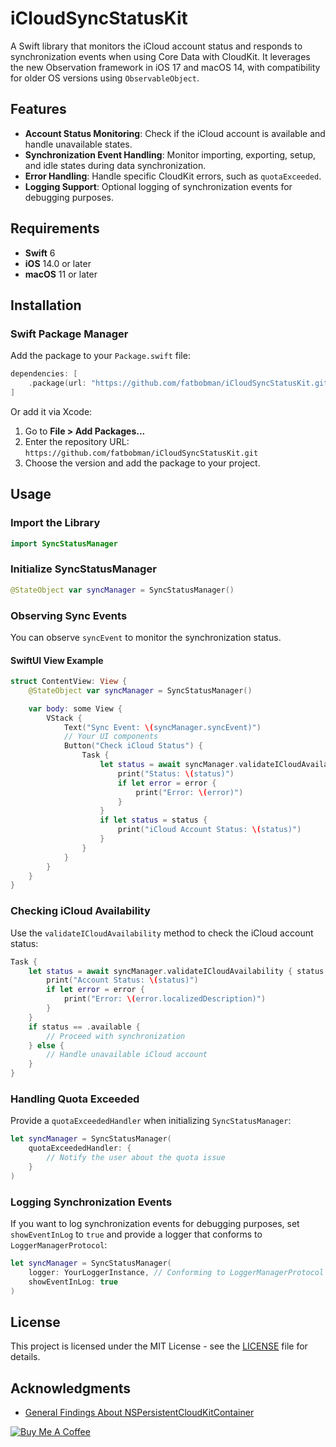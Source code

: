 # iCloudSyncStatusKit

A Swift library that monitors the iCloud account status and responds to synchronization events when using Core Data with CloudKit. It leverages the new Observation framework in iOS 17 and macOS 14, with compatibility for older OS versions using `ObservableObject`.

## Features

- **Account Status Monitoring**: Check if the iCloud account is available and handle unavailable states.
- **Synchronization Event Handling**: Monitor importing, exporting, setup, and idle states during data synchronization.
- **Error Handling**: Handle specific CloudKit errors, such as `quotaExceeded`.
- **Logging Support**: Optional logging of synchronization events for debugging purposes.

## Requirements

- **Swift** 6
- **iOS** 14.0 or later
- **macOS** 11 or later

## Installation

### Swift Package Manager

Add the package to your `Package.swift` file:

```swift
dependencies: [
    .package(url: "https://github.com/fatbobman/iCloudSyncStatusKit.git", from: "0.1.0")
]
```

Or add it via Xcode:

1. Go to **File > Add Packages...**
2. Enter the repository URL: `https://github.com/fatbobman/iCloudSyncStatusKit.git`
3. Choose the version and add the package to your project.

## Usage

### Import the Library

```swift
import SyncStatusManager
```

### Initialize SyncStatusManager

```swift
@StateObject var syncManager = SyncStatusManager()
```

### Observing Sync Events

You can observe `syncEvent` to monitor the synchronization status.

#### SwiftUI View Example

```swift
struct ContentView: View {
    @StateObject var syncManager = SyncStatusManager()

    var body: some View {
        VStack {
            Text("Sync Event: \(syncManager.syncEvent)")
            // Your UI components
            Button("Check iCloud Status") {
                Task {
                    let status = await syncManager.validateICloudAvailability { status, error in
                        print("Status: \(status)")
                        if let error = error {
                            print("Error: \(error)")
                        }
                    }
                    if let status = status {
                        print("iCloud Account Status: \(status)")
                    }
                }
            }
        }
    }
}
```

### Checking iCloud Availability

Use the `validateICloudAvailability` method to check the iCloud account status:

```swift
Task {
    let status = await syncManager.validateICloudAvailability { status, error in
        print("Account Status: \(status)")
        if let error = error {
            print("Error: \(error.localizedDescription)")
        }
    }
    if status == .available {
        // Proceed with synchronization
    } else {
        // Handle unavailable iCloud account
    }
}
```

### Handling Quota Exceeded

Provide a `quotaExceededHandler` when initializing `SyncStatusManager`:

```swift
let syncManager = SyncStatusManager(
    quotaExceededHandler: {
        // Notify the user about the quota issue
    }
)
```

### Logging Synchronization Events

If you want to log synchronization events for debugging purposes, set `showEventInLog` to `true` and provide a logger that conforms to `LoggerManagerProtocol`:

```swift
let syncManager = SyncStatusManager(
    logger: YourLoggerInstance, // Conforming to LoggerManagerProtocol
    showEventInLog: true
)
```

## License

This project is licensed under the MIT License - see the [LICENSE](LICENSE) file for details.

## Acknowledgments

- [General Findings About NSPersistentCloudKitContainer](https://crunchybagel.com/nspersistentcloudkitcontainer/)

[![Buy Me A Coffee](https://cdn.buymeacoffee.com/buttons/v2/default-yellow.png)](https://buymeacoffee.com/fatbobman)
